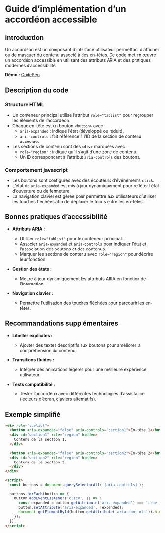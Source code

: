 # Guide d’implémentation d’un accordéon accessible

## Introduction

Un accordéon est un composant d’interface utilisateur permettant d’afficher ou de masquer du contenu associé à des en-têtes. Ce code met en œuvre un accordéon accessible en utilisant des attributs ARIA et des pratiques modernes d’accessibilité.

**Démo :** [CodePen](https://codepen.io/numera11y/pen/vEBRdMY)

## Description du code

### Structure HTML

- Un conteneur principal utilise l’attribut `role="tablist"` pour regrouper les éléments de l’accordéon.
- Chaque en-tête est un bouton `<button>` avec :
  - `aria-expanded` : indique l’état (développé ou réduit).
  - `aria-controls` : fait référence à l’ID de la section de contenu associée.
- Les sections de contenu sont des `<div>` marquées avec :
  - `role="region"` : indique qu’il s’agit d’une zone de contenu.
  - Un ID correspondant à l’attribut `aria-controls` des boutons.

### Comportement javascript

- Les boutons sont configurés avec des écouteurs d’événements `click`.
- L’état de `aria-expanded` est mis à jour dynamiquement pour refléter l’état d’ouverture ou de fermeture.
- La navigation clavier est gérée pour permettre aux utilisateurs d’utiliser les touches fléchées afin de déplacer le focus entre les en-têtes.

## Bonnes pratiques d’accessibilité

- **Attributs ARIA :**

  - Utiliser `role="tablist"` pour le conteneur principal.
  - Associer `aria-expanded` et `aria-controls` pour indiquer l’état et l’association des boutons et des contenus.
  - Marquer les sections de contenu avec `role="region"` pour décrire leur fonction.

- **Gestion des états :**

  - Mettre à jour dynamiquement les attributs ARIA en fonction de l’interaction.

- **Navigation clavier :**

  - Permettre l’utilisation des touches fléchées pour parcourir les en-têtes.

## Recommandations supplémentaires

- **Libellés explicites :**

  - Ajouter des textes descriptifs aux boutons pour améliorer la compréhension du contenu.

- **Transitions fluides :**

  - Intégrer des animations légères pour une meilleure expérience utilisateur.

- **Tests compatibilité :**

  - Tester l’accordéon avec différentes technologies d’assistance (lecteurs d’écran, claviers alternatifs).

## Exemple simplifié

```html
<div role="tablist">
  <button aria-expanded="false" aria-controls="section1">En-tête 1</button>
  <div id="section1" role="region" hidden>
    Contenu de la section 1.
  </div>

  <button aria-expanded="false" aria-controls="section2">En-tête 2</button>
  <div id="section2" role="region" hidden>
    Contenu de la section 2.
  </div>
</div>

<script>
  const buttons = document.querySelectorAll('[aria-controls]');

  buttons.forEach(button => {
    button.addEventListener('click', () => {
      const expanded = button.getAttribute('aria-expanded') === 'true';
      button.setAttribute('aria-expanded', !expanded);
      document.getElementById(button.getAttribute('aria-controls')).hidden = expanded;
    });
  });
</script>
```

